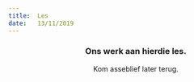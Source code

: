 ```yaml
---
title:  Les
date:   13/11/2019
---
```


### <center>Ons werk aan hierdie les.</center>
<center>Kom asseblief later terug.</center>